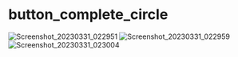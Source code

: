 # button_complete_circle
![Screenshot_20230331_022951](https://user-images.githubusercontent.com/78486332/228987484-9a3ee372-8f9f-4f45-a9de-cf648c619010.png)
![Screenshot_20230331_022959](https://user-images.githubusercontent.com/78486332/228987501-cbfd868d-cd99-4254-9a29-2df6f960dbb1.png)
![Screenshot_20230331_023004](https://user-images.githubusercontent.com/78486332/228987503-5f7885f0-dc0b-4b7f-a094-eba1eebc9082.png)
